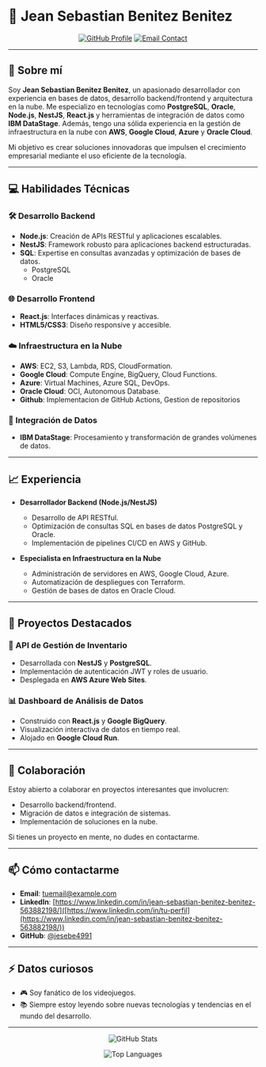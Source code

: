 <!--
**jesebe4991/jesebe4991** is a ✨ _special_ ✨ repository because its `README.md` (this file) appears on your GitHub profile.

Here are some ideas to get you started:

- 🔭 I’m currently working on ...
- 🌱 I’m currently learning ...
- 👯 I’m looking to collaborate on ...
- 🤔 I’m looking for help with ...
- 💬 Ask me about ...
- 📫 How to reach me: ...
- 😄 Pronouns: ...
- ⚡ Fun fact: ...
-->
# 👋 Jean Sebastian Benitez Benitez

<p align="center">
  <a href="https://github.com/jesebe4991"><img src="https://img.shields.io/badge/GitHub-Profile-blue?style=for-the-badge&logo=github" alt="GitHub Profile"></a>
  <a href="mailto:jesebe4991@gmail.com"><img src="https://img.shields.io/badge/Email-Contact-green?style=for-the-badge&logo=gmail" alt="Email Contact"></a>
</p>

---

## 🌟 Sobre mí

Soy **Jean Sebastian Benitez Benitez**, un apasionado desarrollador con experiencia en bases de datos, desarrollo backend/frontend y arquitectura en la nube. Me especializo en tecnologías como **PostgreSQL**, **Oracle**, **Node.js**, **NestJS**, **React.js** y herramientas de integración de datos como **IBM DataStage**. Además, tengo una sólida experiencia en la gestión de infraestructura en la nube con **AWS**, **Google Cloud**, **Azure** y **Oracle Cloud**.

Mi objetivo es crear soluciones innovadoras que impulsen el crecimiento empresarial mediante el uso eficiente de la tecnología.

---

## 💻 Habilidades Técnicas

### 🛠 Desarrollo Backend
- **Node.js**: Creación de APIs RESTful y aplicaciones escalables.
- **NestJS**: Framework robusto para aplicaciones backend estructuradas.
- **SQL**: Expertise en consultas avanzadas y optimización de bases de datos.
  - PostgreSQL
  - Oracle

### 🌐 Desarrollo Frontend
- **React.js**: Interfaces dinámicas y reactivas.
- **HTML5/CSS3**: Diseño responsive y accesible.

### ☁️ Infraestructura en la Nube
- **AWS**: EC2, S3, Lambda, RDS, CloudFormation.
- **Google Cloud**: Compute Engine, BigQuery, Cloud Functions.
- **Azure**: Virtual Machines, Azure SQL, DevOps.
- **Oracle Cloud**: OCI, Autonomous Database.
- **Github**: Implementacion de GitHub Actions, Gestion de repositorios

### 🔄 Integración de Datos
- **IBM DataStage**: Procesamiento y transformación de grandes volúmenes de datos.

---

## 📈 Experiencia 

- **Desarrollador Backend (Node.js/NestJS)**  
  - Desarrollo de API RESTful.
  - Optimización de consultas SQL en bases de datos PostgreSQL y Oracle.
  - Implementación de pipelines CI/CD en AWS y GitHub.

- **Especialista en Infraestructura en la Nube**  
  - Administración de servidores en AWS, Google Cloud, Azure.
  - Automatización de despliegues con Terraform.
  - Gestión de bases de datos en Oracle Cloud.

---

## 🎯 Proyectos Destacados

### 🔗 API de Gestión de Inventario
- Desarrollada con **NestJS** y **PostgreSQL**.
- Implementación de autenticación JWT y roles de usuario.
- Desplegada en **AWS Azure Web Sites**.

### 📊 Dashboard de Análisis de Datos
- Construido con **React.js** y **Google BigQuery**.
- Visualización interactiva de datos en tiempo real.
- Alojado en **Google Cloud Run**.

---

## 🤝 Colaboración

Estoy abierto a colaborar en proyectos interesantes que involucren:
- Desarrollo backend/frontend.
- Migración de datos e integración de sistemas.
- Implementación de soluciones en la nube.

Si tienes un proyecto en mente, no dudes en contactarme.

---

## 📫 Cómo contactarme

- **Email**: [tuemail@example.com](mailto:jesebe4991@gmail.com)
- **LinkedIn**: [https://www.linkedin.com/in/jean-sebastian-benitez-benitez-563882198/]([https://www.linkedin.com/in/tu-perfil](https://www.linkedin.com/in/jean-sebastian-benitez-benitez-563882198/))
- **GitHub**: [@jesebe4991](https://github.com/jesebe4991)

---

## ⚡ Datos curiosos

- 🎮 Soy fanático de los videojuegos.
- 📚 Siempre estoy leyendo sobre nuevas tecnologías y tendencias en el mundo del desarrollo.

---

<p align="center">
  <img src="https://github-readme-stats.vercel.app/api?username=jesebe4991&show_icons=true&theme=radical" alt="GitHub Stats">
</p>

<p align="center">
  <img src="https://github-readme-stats.vercel.app/api/top-langs/?username=jesebe4991&layout=compact&theme=radical" alt="Top Languages">
</p>
